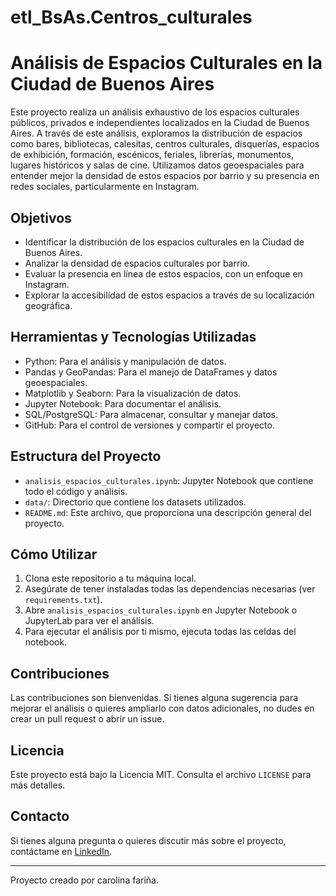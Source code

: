 # etl_BsAs.Centros_culturales
# Análisis de Espacios Culturales en la Ciudad de Buenos Aires

Este proyecto realiza un análisis exhaustivo de los espacios culturales públicos, privados e independientes localizados en la Ciudad de Buenos Aires. A través de este análisis, exploramos la distribución de espacios como bares, bibliotecas, calesitas, centros culturales, disquerías, espacios de exhibición, formación, escénicos, feriales, librerías, monumentos, lugares históricos y salas de cine. Utilizamos datos geoespaciales para entender mejor la densidad de estos espacios por barrio y su presencia en redes sociales, particularmente en Instagram.

## Objetivos

- Identificar la distribución de los espacios culturales en la Ciudad de Buenos Aires.
- Analizar la densidad de espacios culturales por barrio.
- Evaluar la presencia en línea de estos espacios, con un enfoque en Instagram.
- Explorar la accesibilidad de estos espacios a través de su localización geográfica.

## Herramientas y Tecnologías Utilizadas

- Python: Para el análisis y manipulación de datos.
- Pandas y GeoPandas: Para el manejo de DataFrames y datos geoespaciales.
- Matplotlib y Seaborn: Para la visualización de datos.
- Jupyter Notebook: Para documentar el análisis.
- SQL/PostgreSQL: Para almacenar, consultar y manejar datos.
- GitHub: Para el control de versiones y compartir el proyecto.

## Estructura del Proyecto

- `analisis_espacios_culturales.ipynb`: Jupyter Notebook que contiene todo el código y análisis.
- `data/`: Directorio que contiene los datasets utilizados.
- `README.md`: Este archivo, que proporciona una descripción general del proyecto.

## Cómo Utilizar

1. Clona este repositorio a tu máquina local.
2. Asegúrate de tener instaladas todas las dependencias necesarias (ver `requirements.txt`).
3. Abre `analisis_espacios_culturales.ipynb` en Jupyter Notebook o JupyterLab para ver el análisis.
4. Para ejecutar el análisis por ti mismo, ejecuta todas las celdas del notebook.

## Contribuciones

Las contribuciones son bienvenidas. Si tienes alguna sugerencia para mejorar el análisis o quieres ampliarlo con datos adicionales, no dudes en crear un pull request o abrir un issue.

## Licencia

Este proyecto está bajo la Licencia MIT. Consulta el archivo `LICENSE` para más detalles.

## Contacto

Si tienes alguna pregunta o quieres discutir más sobre el proyecto, contáctame en [LinkedIn](tu_enlace_de_LinkedIn).

---

Proyecto creado por carolina fariña.
